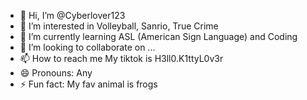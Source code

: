 - 👋 Hi, I’m @Cyberlover123
- 👀 I’m interested in Volleyball, Sanrio, True Crime
- 🌱 I’m currently learning ASL (American Sign Language) and Coding
- 💞️ I’m looking to collaborate on ...
- 📫 How to reach me My tiktok is H3ll0.K1ttyL0v3r
- 😄 Pronouns: Any
- ⚡ Fun fact: My fav animal is frogs

<!---
Cyberlover123/Cyberlover123 is a ✨ special ✨ repository because its `README.md` (this file) appears on your GitHub profile.
You can click the Preview link to take a look at your changes.
--->
